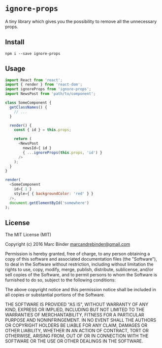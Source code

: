 # `ignore-props`
A tiny library which gives you the possibility to remove all the unnecessary props.  

## Install
```
npm i --save ignore-props
```

## Usage
```javascript
import React from 'react';
import { render } from 'react-dom';
import ignoreProps from 'ignore-props';
import NewsPost from 'path/to/component';

class SomeComponent {
  getClassNames() {
    // ...
  }

  render() {
    const { id } = this.props;

    return (
      <NewsPost
        newsId={ id }
        { ...ignoreProps(this.props, 'id') }
      />
    );
  }
}

render(
  <SomeComponent
    id={ 1 }
    style={ { backgroundColor: 'red' } }
  />,
  document.getElementById('somewhere')
);
```

## License
The MIT License (MIT)

Copyright (c) 2016 Marc Binder <marcandrebinder@gmail.com>

Permission is hereby granted, free of charge, to any person obtaining a copy
of this software and associated documentation files (the "Software"), to deal
in the Software without restriction, including without limitation the rights
to use, copy, modify, merge, publish, distribute, sublicense, and/or sell
copies of the Software, and to permit persons to whom the Software is
furnished to do so, subject to the following conditions:

The above copyright notice and this permission notice shall be included in
all copies or substantial portions of the Software.

THE SOFTWARE IS PROVIDED "AS IS", WITHOUT WARRANTY OF ANY KIND, EXPRESS OR
IMPLIED, INCLUDING BUT NOT LIMITED TO THE WARRANTIES OF MERCHANTABILITY,
FITNESS FOR A PARTICULAR PURPOSE AND NONINFRINGEMENT. IN NO EVENT SHALL THE
AUTHORS OR COPYRIGHT HOLDERS BE LIABLE FOR ANY CLAIM, DAMAGES OR OTHER
LIABILITY, WHETHER IN AN ACTION OF CONTRACT, TORT OR OTHERWISE, ARISING FROM,
OUT OF OR IN CONNECTION WITH THE SOFTWARE OR THE USE OR OTHER DEALINGS IN
THE SOFTWARE.